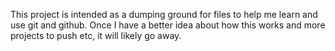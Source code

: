 This project is intended as a dumping ground for files to help me learn and use git and github.
Once I have a better idea about how this works and more projects to push etc, it will likely go away.

